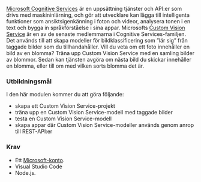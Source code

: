 [Microsoft Cognitive Services](https://azure.microsoft.com/services/cognitive-services/ "Microsoft Cognitive Services") är en uppsättning tjänster och API:er som drivs med maskininlärning, och gör att utvecklare kan lägga till intelligenta funktioner som ansiktsigenkänning i foton och videor, analysera tonen i en text och bygga in språkförståelse i sina appar. Microsofts [Custom Vision Service](https://azure.microsoft.com/services/cognitive-services/custom-vision-service/) är en av de senaste medlemmarna i Cognitive Services-familjen. Det används till att skapa modeller för bildklassificering som ”lär sig” från taggade bilder som du tillhandahåller. Vill du veta om ett foto innehåller en bild av en blomma? Träna upp Custom Vision Service med en samling bilder av blommor. Sedan kan tjänsten avgöra om nästa bild du skickar innehåller en blomma, eller till om med vilken sorts blomma det är.

### <a name="learning-objectives"></a>Utbildningsmål

I den här modulen kommer du att göra följande:

- skapa ett Custom Vision Service-projekt
- träna upp en Custom Vision Service-modell med taggade bilder
- testa en Custom Vision Service-modell
- skapa appar där Custom Vision Service-modeller används genom anrop till REST-API:er

### <a name="prerequisites"></a>Krav  

<!---TODO: Need links here and better verbiage; is Microsoft account needed?--->

- Ett [Microsoft-konto](https://account.microsoft.com/account).
- Visual Studio Code
- Node.js.